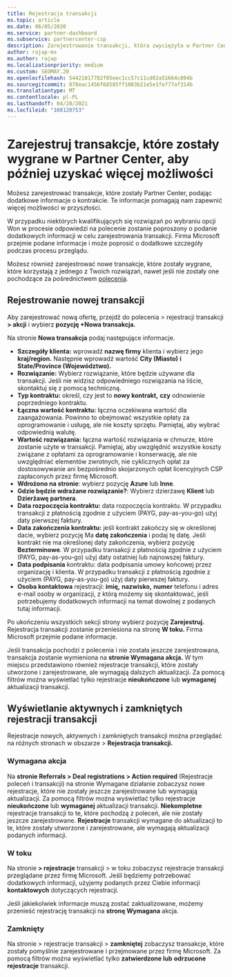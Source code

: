 ```yaml
---
title: Rejestracja transakcji
ms.topic: article
ms.date: 06/05/2020
ms.service: partner-dashboard
ms.subservice: partnercenter-csp
description: Zarejestrowanie transakcji, która zwyciężyła w Partner Center, ułatwia firmie Microsoft zapewnienie większej liczby możliwości w przyszłości.
author: rajap-ms
ms.author: rajap
ms.localizationpriority: medium
ms.custom: SEOMAY.20
ms.openlocfilehash: 54421817782f05eec1cc57c11cd02a51664c094b
ms.sourcegitcommit: 078eac1456f68585ff1003b21e5e1fe777af314b
ms.translationtype: MT
ms.contentlocale: pl-PL
ms.lasthandoff: 04/28/2021
ms.locfileid: "108120753"
---
```

# <a name="register-deals-youve-won-in-partner-center-so-you-can-get-more-opportunities-later"></a>Zarejestruj transakcje, które zostały wygrane w Partner Center, aby później uzyskać więcej możliwości

Możesz zarejestrować transakcje, które zostały Partner Center, podając dodatkowe informacje o kontrakcie. Te informacje pomagają nam zapewnić więcej możliwości w przyszłości.

W przypadku niektórych kwalifikujących  się [](manage-leads.md)rozwiązań po wybraniu opcji Won w procesie odpowiedzi na polecenie zostanie poproszony o podanie dodatkowych informacji w celu zarejestrowania transakcji. Firma Microsoft przejmie podane informacje i może poprosić o dodatkowe szczegóły podczas procesu przeglądu.

Możesz również zarejestrować nowe transakcje, które zostały wygrane, które korzystają z jednego z Twoich rozwiązań, nawet jeśli nie zostały one pochodzące za pośrednictwem [polecenia](referrals.md). 

## <a name="register-a-new-deal"></a>Rejestrowanie nowej transakcji

Aby zarejestrować nową ofertę, przejdź do polecenia > rejestracji transakcji **> akcji** i wybierz **pozycję +Nowa transakcja.**

Na stronie **Nowa transakcja** podaj następujące informacje.

- **Szczegóły klienta:** wprowadź **nazwę firmy** klienta i wybierz jego **kraj/region.** Następnie wprowadź wartość **City (Miasto)** **i State/Province (Województwo).**
- **Rozwiązanie:** Wybierz rozwiązanie, które będzie używane dla transakcji. Jeśli nie widzisz odpowiedniego rozwiązania na liście, skontaktuj się z pomocą techniczną.
- **Typ kontraktu:** określ, czy jest to **nowy kontrakt,** **czy** odnowienie poprzedniego kontraktu.
- **Łączna wartość kontraktu:** łączna oczekiwana wartość dla zaangażowania. Powinno to obejmować wszystkie opłaty za oprogramowanie i usługę, ale nie koszty sprzętu. Pamiętaj, aby wybrać odpowiednią walutę.
- **Wartość rozwiązania:** łączna wartość rozwiązania w chmurze, które zostanie użyte w transakcji. Pamiętaj, aby uwzględnić wszystkie koszty związane z opłatami za oprogramowanie i konserwację, ale nie uwzględniać elementów zwrotnych, nie cyklicznych opłat za dostosowywanie ani bezpośrednio skojarzonych opłat licencyjnych CSP zapłaconych przez firmę Microsoft.
- **Wdrożono na stronie**: wybierz pozycję **Azure** lub **Inne**.
- **Gdzie będzie wdrażane rozwiązanie?**: Wybierz dzierżawę **Klient** lub **Dzierżawę partnera**.
- **Data rozpoczęcia kontraktu:** data rozpoczęcia kontraktu. W przypadku transakcji z płatnością zgodnie z użyciem (PAYG, pay-as-you-go) użyj daty pierwszej faktury.
- **Data zakończenia kontraktu:** jeśli kontrakt zakończy się w określonej dacie, wybierz pozycję Ma **datę zakończenia** i podaj tę datę. Jeśli kontrakt nie ma określonej daty zakończenia, wybierz pozycję **Bezterminowe**. W przypadku transakcji z płatnością zgodnie z użyciem (PAYG, pay-as-you-go) użyj daty ostatniej lub najnowszej faktury.
- **Data podpisania** kontraktu: data podpisania umowy końcowej przez organizację i klienta. W przypadku transakcji z płatnością zgodnie z użyciem (PAYG, pay-as-you-go) użyj daty pierwszej faktury.
- **Osoba kontaktowa** rejestracji: **imię,** **nazwisko,**  **numer** telefonu i adres e-mail osoby w organizacji, z którą możemy się skontaktować, jeśli potrzebujemy dodatkowych informacji na temat dowolnej z podanych tutaj informacji.

Po ukończeniu wszystkich sekcji strony wybierz pozycję **Zarejestruj.** Rejestracja transakcji zostanie przeniesiona na stronę **W toku.** Firma Microsoft przejmie podane informacje.

Jeśli transakcja pochodzi z polecenia i nie została jeszcze zarejestrowana, transakcja zostanie wymieniona na **stronie Wymagana akcja.** W tym miejscu przedstawiono również rejestracje transakcji, które zostały utworzone i zarejestrowane, ale wymagają dalszych aktualizacji. Za pomocą filtrów można wyświetlać tylko rejestracje **nieukończone** lub **wymaganej** aktualizacji transakcji.

## <a name="viewing-active-and-closed-deal-registrations"></a>Wyświetlanie aktywnych i zamkniętych rejestracji transakcji

Rejestracje nowych, aktywnych i zamkniętych transakcji można przeglądać na różnych stronach w obszarze > **Rejestracja transakcji.**

### <a name="action-required"></a>Wymagana akcja

Na **stronie Referrals > Deal registrations > Action required** (Rejestracje poleceń i transakcji) na stronie Wymagane działanie zobaczysz nowe rejestracje, które nie zostały jeszcze zarejestrowane lub wymagają aktualizacji. Za pomocą filtrów można wyświetlać tylko rejestracje **nieukończone** lub **wymaganej** aktualizacji transakcji. **Niekompletne** rejestracje transakcji to te, które pochodzą z poleceń, ale nie zostały jeszcze zarejestrowane. **Rejestracje** transakcji wymagane do aktualizacji to te, które zostały utworzone i zarejestrowane, ale wymagają aktualizacji podanych informacji.

### <a name="in-progress"></a>W toku

Na stronie **> rejestracje** transakcji > w toku zobaczysz rejestracje transakcji przeglądane przez firmę Microsoft. Jeśli będziemy potrzebować dodatkowych informacji, użyjemy podanych przez Ciebie informacji **kontaktowych** dotyczących rejestracji.

Jeśli jakiekolwiek informacje muszą zostać zaktualizowane, możemy przenieść rejestrację transakcji na **stronę Wymagana** akcja.

### <a name="closed"></a>Zamknięty

Na stronie > rejestracje transakcji > **zamkniętej** zobaczysz transakcje, które zostały pomyślnie zarejestrowane i przejmowane przez firmę Microsoft. Za pomocą filtrów można wyświetlać tylko **zatwierdzone lub** **odrzucone rejestracje** transakcji.
